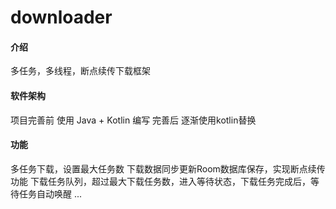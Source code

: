# downloader

#### 介绍
多任务，多线程，断点续传下载框架

#### 软件架构
项目完善前 使用 Java + Kotlin 编写
完善后 逐渐使用kotlin替换


#### 功能

多任务下载，设置最大任务数
下载数据同步更新Room数据库保存，实现断点续传功能
下载任务队列，超过最大下载任务数，进入等待状态，下载任务完成后，等待任务自动唤醒
...


